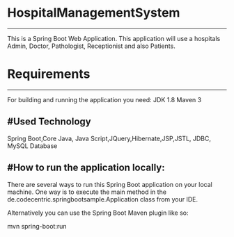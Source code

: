 # HospitalManagementSystem
-----------------------------------------------------
This is a Spring Boot Web Application. This application will use a hospitals Admin, Doctor, Pathologist, Receptionist and also Patients.

# Requirements
----------------------------------------------------
For building and running the application you need:
JDK 1.8
Maven 3

#Used Technology
----------------------------------------------------
Spring Boot,Core Java, Java Script,JQuery,Hibernate,JSP,JSTL, JDBC, MySQL Database

#How to run the application locally:
----------------------------------------------------
There are several ways to run this Spring Boot application on your local machine. One way is to execute the main method in the de.codecentric.springbootsample.Application class from your IDE.

Alternatively you can use the Spring Boot Maven plugin like so:

mvn spring-boot:run
